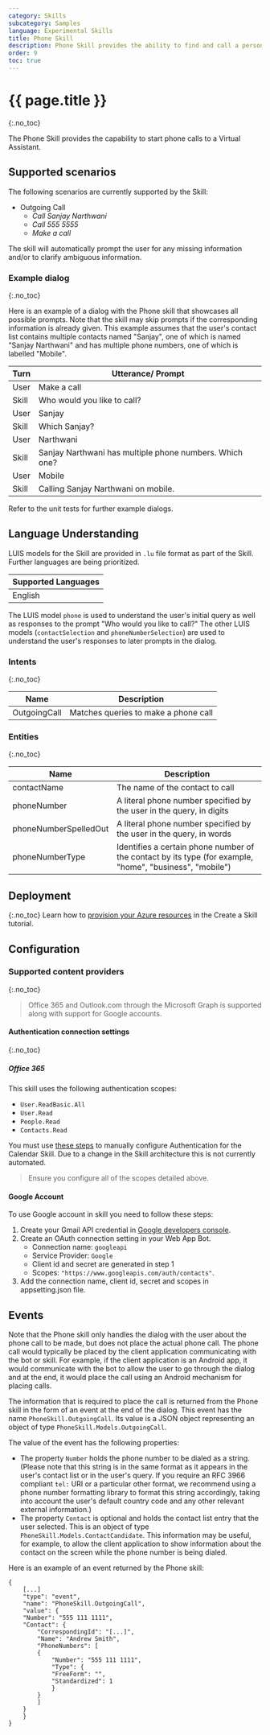 ```yaml
---
category: Skills
subcategory: Samples
language: Experimental Skills
title: Phone Skill
description: Phone Skill provides the ability to find and call a person or a number.
order: 9
toc: true
---
```


# {{ page.title }}
{:.no_toc}

The Phone Skill provides the capability to start phone calls to a Virtual Assistant.

## Supported scenarios

The following scenarios are currently supported by the Skill:

- Outgoing Call
  - *Call Sanjay Narthwani*
  - *Call 555 5555*
  - *Make a call*

The skill will automatically prompt the user for any missing information and/or to clarify ambiguous information.

### Example dialog
{:.no_toc}

Here is an example of a dialog with the Phone skill that showcases all possible prompts.
Note that the skill may skip prompts if the corresponding information is already given.
This example assumes that the user's contact list contains multiple contacts named "Sanjay", one of which is named "Sanjay Narthwani" and has multiple phone numbers, one of which is labelled "Mobile".

|Turn| Utterance/ Prompt |
|-|-|
|User| Make a call |
|Skill| Who would you like to call? |
|User| Sanjay |
|Skill| Which Sanjay? |
|User| Narthwani |
|Skill| Sanjay Narthwani has multiple phone numbers. Which one? |
|User| Mobile |
|Skill| Calling Sanjay Narthwani on mobile. |

Refer to the unit tests for further example dialogs.

## Language Understanding

LUIS models for the Skill are provided in `.lu` file format as part of the Skill. Further languages are being prioritized.

|Supported Languages|
|-|
|English|

The LUIS model `phone` is used to understand the user's initial query as well as responses to the prompt "Who would you like to call?"
The other LUIS models (`contactSelection` and `phoneNumberSelection`) are used to understand the user's responses to later prompts in the dialog.

### Intents
{:.no_toc}

|Name|Description|
|-|-|
|OutgoingCall| Matches queries to make a phone call |

### Entities
{:.no_toc}

|Name|Description|
|-|-|
|contactName| The name of the contact to call |
|phoneNumber| A literal phone number specified by the user in the query, in digits |
|phoneNumberSpelledOut| A literal phone number specified by the user in the query, in words |
|phoneNumberType| Identifies a certain phone number of the contact by its type (for example, "home", "business", "mobile") |

## Deployment
{:.no_toc}
Learn how to [provision your Azure resources]({{site.baseurl}}/skills/tutorials/create-skill/csharp/4-provision-your-azure-resources/) in the Create a Skill tutorial.

## Configuration 

### Supported content providers
{:.no_toc}

> Office 365 and Outlook.com through the Microsoft Graph is supported along with support for Google accounts.

#### Authentication connection settings
{:.no_toc}

##### Office 365

This skill uses the following authentication scopes:

- `User.ReadBasic.All`
- `User.Read`
- `People.Read`
- `Contacts.Read`

You must use [these steps]({{site.baseurl}}/skills/handbook/authentication/#manual-authentication) to manually configure Authentication for the Calendar Skill. Due to a change in the Skill architecture this is not currently automated.

> Ensure you configure all of the scopes detailed above.

#### Google Account

To use Google account in skill you need to follow these steps:
1. Create your Gmail API credential in [Google developers console](https://console.developers.google.com).
2. Create an OAuth connection setting in your Web App Bot.
    - Connection name: `googleapi`
    - Service Provider: `Google`
    - Client id and secret are generated in step 1
    - Scopes: `"https://www.googleapis.com/auth/contacts"`.
3. Add the connection name, client id, secret and scopes in appsetting.json file.

## Events

Note that the Phone skill only handles the dialog with the user about the phone call to be made, but does not place the actual phone call.
The phone call would typically be placed by the client application communicating with the bot or skill.
For example, if the client application is an Android app, it would communicate with the bot to allow the user to go through the dialog and at the end, it would place the call using an Android mechanism for placing calls.

The information that is required to place the call is returned from the Phone skill in the form of an event at the end of the dialog.
This event has the name `PhoneSkill.OutgoingCall`.
Its value is a JSON object representing an object of type `PhoneSkill.Models.OutgoingCall`.

The value of the event has the following properties:
- The property `Number` holds the phone number to be dialed as a string.
  (Please note that this string is in the same format as it appears in the user's contact list or in the user's query.
  If you require an RFC 3966 compliant `tel:` URI or a particular other format, we recommend using a phone number formatting library to format this string accordingly, taking into account the user's default country code and any other relevant external information.)
- The property `Contact` is optional and holds the contact list entry that the user selected.
  This is an object of type `PhoneSkill.Models.ContactCandidate`.
  This information may be useful, for example, to allow the client application to show information about the contact on the screen while the phone number is being dialed.

Here is an example of an event returned by the Phone skill:

```
{
    [...]
    "type": "event",
    "name": "PhoneSkill.OutgoingCall",
    "value": {
    "Number": "555 111 1111",
    "Contact": {
        "CorrespondingId": "[...]",
        "Name": "Andrew Smith",
        "PhoneNumbers": [
        {
            "Number": "555 111 1111",
            "Type": {
            "FreeForm": "",
            "Standardized": 1
            }
        }
        ]
    }
    }
}
```